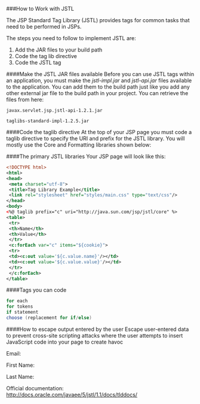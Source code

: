 <!--djw-->
<!--todo: finish how JSTL works... need example how to escape output.-->
###How to Work with JSTL

The JSP Standard Tag Library (JSTL) provides tags for common tasks that need to be performed in JSPs.

The steps you need to follow to implement JSTL are:
1. Add the JAR files to your build path
2. Code the tag lib directive
3. Code the JSTL tag

####Make the JSTL JAR files available
Before you can use JSTL tags within an application, you must make the *jstl-impl.jar* and *jstl-api.jar* files available to the application. You can add them to the build path just like you add any other external jar file to the build path in your project. You can retrieve the files from here:
```
javax.servlet.jsp.jstl-api-1.2.1.jar
```
```
taglibs-standard-impl-1.2.5.jar
```


####Code the taglib directive
At the top of your JSP page you must code a taglib directive to specify the URI and prefix for the JSTL library. You will mostly use the Core and Formatting libraries shown below:

####The primary JSTL libraries
Your JSP page will look like this:

```xml
<!DOCTYPE html>
<html>
<head>
 <meta charset="utf-8">
 <title>Tag Library Example</title>
 <link rel="stylesheet" href="styles/main.css" type="text/css"/>
</head>
<body>
<%@ taglib prefix="c" uri="http://java.sun.com/jsp/jstl/core" %>
<table>
 <tr>
 <th>Name</th>
 <th>Value</th>
 </tr>
 <c:forEach var="c" items="${cookie}"> 
 <tr>
 <td><c:out value='${c.value.name}'/></td>
 <td><c:out value='${c.value.value}'/></td>
 </tr>
 </c:forEach> 
</table>
```
 
####Tags you can code
```java
for each
for tokens
if statement
choose (replacement for if/else)
```

####How to escape output entered by the user
Escape user-entered data to prevent cross-site scripting attacks where the user attempts to insert JavaScript code into your page to create havoc

Email:

First Name:

Last Name:

Official documentation: http://docs.oracle.com/javaee/5/jstl/1.1/docs/tlddocs/

 